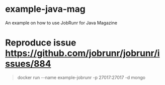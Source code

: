 # example-java-mag
An example on how to use JobRunr for Java Magazine

# Reproduce issue https://github.com/jobrunr/jobrunr/issues/884

> docker run --name example-jobrunr -p 27017:27017 -d mongo
